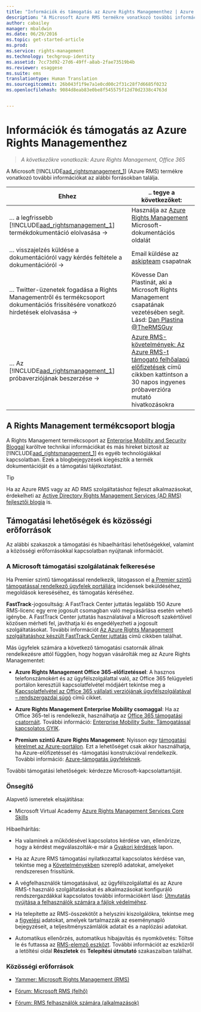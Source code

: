 ```yaml
---
title: "Információk és támogatás az Azure Rights Managementhez | Azure RMS"
description: "A Microsoft Azure RMS termékre vonatkozó további információkat az alábbi forrásokban találja."
author: cabailey
manager: mbaldwin
ms.date: 06/29/2016
ms.topic: get-started-article
ms.prod: 
ms.service: rights-management
ms.technology: techgroup-identity
ms.assetid: 7cc73d92-27d6-49ff-a8ab-2fae73519b4b
ms.reviewer: esaggese
ms.suite: ems
translationtype: Human Translation
ms.sourcegitcommit: 26b043f1f9e7a1e0cd00c2f31c28f7d6685f0232
ms.openlocfilehash: 9084d8eab83e0be8f545575f12d70d2338c4763d


---
```


# Információk és támogatás az Azure Rights Managementhez

>*A következőkre vonatkozik: Azure Rights Management, Office 365*

A Microsoft [!INCLUDE[aad_rightsmanagement_1](../includes/aad_rightsmanagement_1_md.md)] (Azure RMS) termékre vonatkozó további információkat az alábbi forrásokban találja.

|Ehhez|.. tegye a következőket:|
|----------------|---------------|
|… a legfrissebb [!INCLUDE[aad_rightsmanagement_1](../includes/aad_rightsmanagement_1_md.md)] termékdokumentáció elolvasása →|Használja az [Azure Rights Management](../understand-explore/azure-rights-management.md) Microsoft-dokumentációs oldalát|
|… visszajelzés küldése a dokumentációról vagy kérdés feltétele a dokumentációról →|Email küldése az [askipteam](mailto:%20askipteam@microsoft.com?subject=Documentation%20feedback) csapatnak|
|… Twitter-üzenetek fogadása a Rights Managementről és termékcsoport dokumentációs frissítésére vonatkozó hirdetések elolvasása →|Kövesse Dan Plastinát, aki a Microsoft Rights Management csapatának vezetésében segít. Lásd: [Dan Plastina @TheRMSGuy](https://twitter.com/TheRMSGuy)|
|… Az [!INCLUDE[aad_rightsmanagement_1](../includes/aad_rightsmanagement_1_md.md)] próbaverziójának beszerzése →|[Azure RMS-követelmények: Az Azure RMS-t támogató felhőalapú előfizetések](requirements-subscriptions.md) című cikkben kattintson a 30 napos ingyenes próbaverzióra mutató hivatkozásokra|


## A Rights Management termékcsoport blogja
A Rights Management termékcsoport az [Enterprise Mobility and Security Bloggal](https://blogs.technet.microsoft.com/enterprisemobility/?product=azure-rights-management-services) karöltve technikai információkat és más híreket biztosít az [!INCLUDE[aad_rightsmanagement_1](../includes/aad_rightsmanagement_1_md.md)] és egyéb technológiákkal kapcsolatban. Ezek a blogbejegyzések kiegészítik a termék dokumentációját és a támogatási tájékoztatást.

> [!TIP]
> Ha az Azure RMS vagy az AD RMS szolgáltatáshoz fejleszt alkalmazásokat, érdekelheti az [Active Directory Rights Management Services (AD RMS) fejlesztői blogja](https://blogs.msdn.microsoft.com/rms/) is.

## Támogatási lehetőségek és közösségi erőforrások
Az alábbi szakaszok a támogatási és hibaelhárítási lehetőségekkel, valamint a közösségi erőforrásokkal kapcsolatban nyújtanak információt.

### A Microsoft támogatási szolgálatának felkeresése

Ha Premier szintű támogatással rendelkezik, látogasson el [a Premier szintű támogatással rendelkező ügyfelek portáljára](https://premier.microsoft.com/) incidensek beküldéséhez, megoldások kereséséhez, és támogatás kéréséhez.

**FastTrack**-jogosultság: A FastTrack Center juttatás legalább 150 Azure RMS-licenc egy erre jogosult csomagban való megvásárlása esetén vehető igénybe. A FastTrack Center juttatás használatával a Microsoft szakértőivel közösen mérheti fel, javíthatja ki és engedélyezheti a jogosult szolgáltatásokat. További információt [Az Azure Rights Management szolgáltatáshoz készült FastTrack Center juttatás](https://technet.microsoft.com/library/mt607025.aspx) című cikkben találhat.

Más ügyfelek számára a következő támogatási csatornák állnak rendelkezésre attól függően, hogy hogyan vásárolták meg az Azure Rights Managementet:

- **Azure Rights Management Office 365-előfizetéssel**: A hasznos telefonszámokért és az ügyfélszolgálattal való, az Office 365 felügyeleti portálon keresztüli kapcsolatfelvétel módjáért tekintse meg a [Kapcsolatfelvétel az Office 365 vállalati verziójának ügyfélszolgálatával – rendszergazdai súgó](https://support.office.com/article/Contact-Office-365-for-business-support-Admin-Help-32a17ca7-6fa0-4870-8a8d-e25ba4ccfd4b) című cikket. 

- **Azure Rights Management Enterprise Mobility csomaggal**: Ha az Office 365-tel is rendelkezik, használhatja az [Office 365 támogatási csatornáit](https://support.office.com/article/Contact-Office-365-for-business-support-Admin-Help-32a17ca7-6fa0-4870-8a8d-e25ba4ccfd4b).  További információ: [Enterprise Mobility Suite: Támogatással kapcsolatos GYIK](https://technet.microsoft.com/dn932057.aspx).

- **Premium szintű Azure Rights Management**: Nyisson egy [támogatási kérelmet az Azure-portálon](https://portal.azure.com/#blade/Microsoft_Azure_Support/HelpAndSupportBlade). Ezt a lehetőséget csak akkor használhatja, ha Azure-előfizetéssel és -támogatási konstrukcióval rendelkezik. További információ: [Azure-támogatás ügyfeleknek](https://azure.microsoft.com/support/plans/). 

További támogatási lehetőségek: kérdezze Microsoft-kapcsolattartóját. 

### Önsegítő

Alapvető ismeretek elsajátítása:

- Microsoft Virtual Academy [Azure Rights Management Services Core Skills](https://mva.microsoft.com/en-us/training-courses/azure-rights-management-services-core-skills-10500?l=QLoxMwuCB_1805094681)

Hibaelhárítás:

- Ha valaminek a működésével kapcsolatos kérdése van, ellenőrizze, hogy a kérdést megválaszolták-e már a [Gyakori kérdések](faqs.md) lapon.

- Ha az Azure RMS támogatási nyilatkozattal kapcsolatos kérdése van, tekintse meg a [Követelményekben](requirements-azure-rms.md) szereplő adatokat, amelyeket rendszeresen frissítünk.

- A végfelhasználók támogatásával, az ügyfélszolgálattal és az Azure RMS-t használó szolgáltatásokat és alkalmazásokat konfiguráló rendszergazdákkal kapcsolatos további információkért lásd: [Útmutatás nyújtása a felhasználók számára a fájlok védelméhez](../deploy-use/help-users.md).

- Ha telepítette az RMS-összekötőt a helyszíni kiszolgálókra, tekintse meg a [figyelési](../deploy-use/monitor-rms-connector.md) adatokat, amelyek tartalmazzák az eseménynapló bejegyzéseit, a teljesítményszámlálók adatait és a naplózási adatokat.

- Automatikus ellenőrzés, automatikus hibajavítás és nyomkövetés: Töltse le és futtassa az [RMS-elemző eszközt](http://www.microsoft.com/en-us/download/details.aspx?id=46437). További információt az eszközről a letöltési oldal **Részletek** és **Telepítési útmutató** szakaszaiban találhat. 

### Közösségi erőforrások

-   [Yammer: Microsoft Rights Management (RMS)](http://www.yammer.com/AskIPTeam)

-   [Fórum: Microsoft RMS (felhő)](https://social.technet.microsoft.com/Forums/en-US/home?forum=rmscloud)

-   [Fórum: RMS felhasználók számára (alkalmazások)](https://social.technet.microsoft.com/Forums/en-US/home?forum=rmsapps)




<!--HONumber=Aug16_HO4-->


